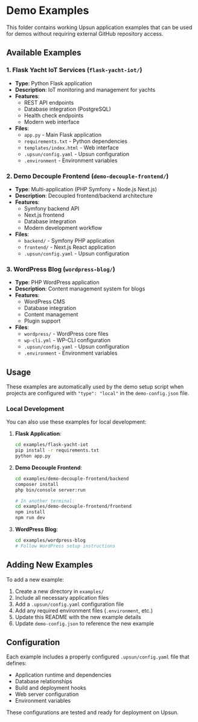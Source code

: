 # Demo Examples

This folder contains working Upsun application examples that can be used for demos without requiring external GitHub repository access.

## Available Examples

### 1. Flask Yacht IoT Services (`flask-yacht-iot/`)
- **Type**: Python Flask application
- **Description**: IoT monitoring and management for yachts
- **Features**: 
  - REST API endpoints
  - Database integration (PostgreSQL)
  - Health check endpoints
  - Modern web interface
- **Files**:
  - `app.py` - Main Flask application
  - `requirements.txt` - Python dependencies
  - `templates/index.html` - Web interface
  - `.upsun/config.yaml` - Upsun configuration
  - `.environment` - Environment variables

### 2. Demo Decouple Frontend (`demo-decouple-frontend/`)
- **Type**: Multi-application (PHP Symfony + Node.js Next.js)
- **Description**: Decoupled frontend/backend architecture
- **Features**:
  - Symfony backend API
  - Next.js frontend
  - Database integration
  - Modern development workflow
- **Files**:
  - `backend/` - Symfony PHP application
  - `frontend/` - Next.js React application
  - `.upsun/config.yaml` - Upsun configuration

### 3. WordPress Blog (`wordpress-blog/`)
- **Type**: PHP WordPress application
- **Description**: Content management system for blogs
- **Features**:
  - WordPress CMS
  - Database integration
  - Content management
  - Plugin support
- **Files**:
  - `wordpress/` - WordPress core files
  - `wp-cli.yml` - WP-CLI configuration
  - `.upsun/config.yaml` - Upsun configuration
  - `.environment` - Environment variables

## Usage

These examples are automatically used by the demo setup script when projects are configured with `"type": "local"` in the `demo-config.json` file.

### Local Development

You can also use these examples for local development:

1. **Flask Application**:
   ```bash
   cd examples/flask-yacht-iot
   pip install -r requirements.txt
   python app.py
   ```

2. **Demo Decouple Frontend**:
   ```bash
   cd examples/demo-decouple-frontend/backend
   composer install
   php bin/console server:run
   
   # In another terminal:
   cd examples/demo-decouple-frontend/frontend
   npm install
   npm run dev
   ```

3. **WordPress Blog**:
   ```bash
   cd examples/wordpress-blog
   # Follow WordPress setup instructions
   ```

## Adding New Examples

To add a new example:

1. Create a new directory in `examples/`
2. Include all necessary application files
3. Add a `.upsun/config.yaml` configuration file
4. Add any required environment files (`.environment`, etc.)
5. Update this README with the new example details
6. Update `demo-config.json` to reference the new example

## Configuration

Each example includes a properly configured `.upsun/config.yaml` file that defines:
- Application runtime and dependencies
- Database relationships
- Build and deployment hooks
- Web server configuration
- Environment variables

These configurations are tested and ready for deployment on Upsun.
